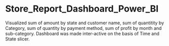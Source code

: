 # Store_Report_Dashboard_Power_BI
Visualized sum of amount by state and customer name, sum of quantitity by Category, sum of quantity by payment method, sum of profit by month and sub-category.
Dashboard was made inter-active on the basis of Time and State slicer.
